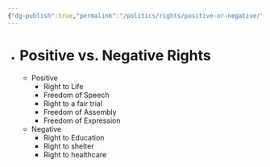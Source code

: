 ```yaml
---
{"dg-publish":true,"permalink":"/politics/rights/positive-or-negative/","dgHomeLink":true,"dgPassFrontmatter":false}
---
```



- # Positive vs. Negative Rights
	- Positive
		- Right to Life
		- Freedom of Speech
		- Right to a fair trial
		- Freedom of Assembly
		- Freedom of Expression
	- Negative
		- Right to Education
		- Right to shelter
		- Right to healthcare